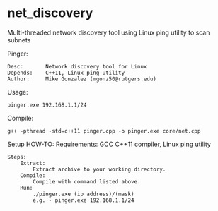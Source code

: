 # net_discovery
Multi-threaded network discovery tool using Linux ping utility to scan subnets

Pinger:

    Desc:       Network discovery tool for Linux
    Depends:    C++11, Linux ping utility
    Author:     Mike Gonzalez (mgonz50@rutgers.edu)

Usage:

    pinger.exe 192.168.1.1/24

Compile:   

    g++ -pthread -std=c++11 pinger.cpp -o pinger.exe core/net.cpp

Setup HOW-TO:
    Requirements:
        GCC C++11 compiler, Linux ping utility

    Steps:
        Extract:
            Extract archive to your working directory.
        Compile:
            Compile with command listed above.
        Run:
            ./pinger.exe (ip address)/(mask)
            e.g. - pinger.exe 192.168.1.1/24
